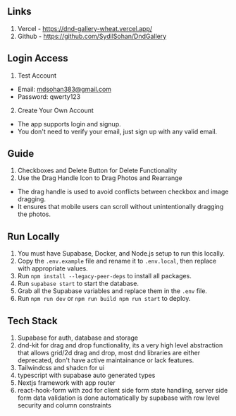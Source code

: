 ## Links
1. Vercel - https://dnd-gallery-wheat.vercel.app/
2. Github - https://github.com/SydilSohan/DndGallery
## Login Access
1. Test Account
  - Email: mdsohan383@gmail.com
  - Password: qwerty123

2. Create Your Own Account
  - The app supports login and signup.
  - You don't need to verify your email, just sign up with any valid email.

## Guide
1. Checkboxes and Delete Button for Delete Functionality
2. Use the Drag Handle Icon to Drag Photos and Rearrange
  - The drag handle is used to avoid conflicts between checkbox and image dragging.
  - It ensures that mobile users can scroll without unintentionally dragging the photos.

## Run Locally
1. You must have Supabase, Docker, and Node.js setup to run this locally.
2. Copy the `.env.example` file and rename it to `.env.local`, then replace with appropriate values.
3. Run `npm install --legacy-peer-deps` to install all packages.
4. Run `supabase start` to start the database.
5. Grab all the Supabase variables and replace them in the `.env` file.
6. Run `npm run dev` or `npm run build npm run start` to deploy.

## Tech Stack
1. Supabase for auth, database and storage
2. dnd-kit for drag and drop functionality, its  a very high level abstraction that allows grid/2d drag and drop, most dnd    libraries are either deprecated, don't have active maintainance or lack features.
3. Tailwindcss and shadcn for ui
4. typescript with supabase auto generated types
5. Nextjs framework with app router
6. react-hook-form with zod for client side form state handling, server side form data validation is done automatically by supabase with row level security and column constraints

